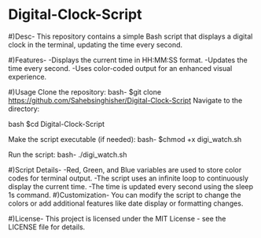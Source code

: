 # Digital-Clock-Script
#)Desc-
This repository contains a simple Bash script that displays a digital clock in the terminal, updating the time every second.

#)Features-
-Displays the current time in HH:MM:SS format.
-Updates the time every second.
-Uses color-coded output for an enhanced visual experience.

#)Usage
Clone the repository:
bash-
$git clone https://github.com/Sahebsinghisher/Digital-Clock-Script
Navigate to the directory:

bash
$cd Digital-Clock-Script

Make the script executable (if needed):
bash-
$chmod +x digi_watch.sh

Run the script:
bash-
./digi_watch.sh

#)Script Details-
-Red, Green, and Blue variables are used to store color codes for terminal output.
-The script uses an infinite loop to continuously display the current time.
-The time is updated every second using the sleep 1s command.
#)Customization-
You can modify the script to change the colors or add additional features like date display or formatting changes.

#)License-
This project is licensed under the MIT License - see the LICENSE file for details.
